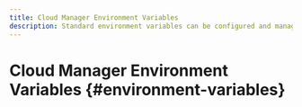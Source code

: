 ```yaml
---
title: Cloud Manager Environment Variables
description: Standard environment variables can be configured and managed via Cloud Manager and be provided to the run time environment, to be used in OSGi configuration.
---
```


# Cloud Manager Environment Variables {#environment-variables}

